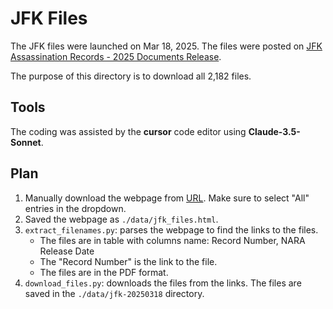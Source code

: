 # JFK Files

The JFK files were launched on Mar 18, 2025. The files were posted on
[JFK Assassination Records - 2025 Documents Release](https://www.archives.gov/research/jfk/release-2025).

The purpose of this directory is to download all 2,182 files.

## Tools
The coding was assisted by the __cursor__ code editor using __Claude-3.5-Sonnet__.

## Plan
1. Manually download the webpage from [URL](https://www.archives.gov/research/jfk/release-2025). Make sure to select "All" entries in the dropdown.
2. Saved the webpage as `./data/jfk_files.html`.
3. `extract_filenames.py`: parses the webpage to find the links to the files.
    - The files are in table with columns name: Record Number, NARA Release Date
    - The "Record Number" is the link to the file.
    - The files are in the PDF format.
4. `download_files.py`: downloads the files from the links. The files are saved in the `./data/jfk-20250318` directory.
